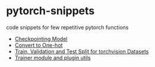 # pytorch-snippets
code snippets for few repetitive pytorch functions

- [Checkpointing Model](https://github.com/skrish13/pytorch-snippets/blob/master/save_checkpoint.py)
- [Convert to One-hot](https://github.com/skrish13/pytorch-snippets/blob/master/one-hot.py)
- [Train, Validation and Test Split for torchvision Datasets](https://gist.github.com/kevinzakka/d33bf8d6c7f06a9d8c76d97a7879f5cb)
- [Trainer module and plugin utils](https://github.com/pytorch/pytorch/tree/master/torch/utils/trainer/plugins)
